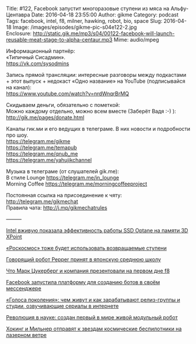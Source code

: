 Title: #122, Facebook запустит многоразовые ступени из мяса на Альфу-Центавра
Date: 2016-04-18 23:55:00
Author: gikme
Category: podcast
Tags: facebook, intel, f8, milner, hawking, robot, bio, space
Slug: 2016-04-18
Image: /images/episodes/gikme-pic-s04e122-2.jpg  
Enclosure: http://static.gik.me/mp3/s04/00122-facebook-will-launch-reusable-meat-stage-to-alpha-centaur.mp3
Mime: audio/mpeg


Информационный партнёр:  
«Типичный Сисадмин».  
<https://vk.com/sysodmins>

Запись прямой трансляции: интересные разговоры между подкастами + этот выпуск + недокаст «Одно название» на YouTube (подписывайся на канал):  
<https://www.youtube.com/watch?v=nrdWnqrBrMQ>

Скидываем деньги, обязательно с пометкой:  
Можно каждому отдельно, можно всем вместе (Заберёт Вадя :-) ):  
<http://gik.me/pages/donate.html>

Каналы гик.ми и его ведущих в телеграме. В них новости и подробности про шоу.  
<https://telegram.me/gikme>  
<https://telegram.me/temapub>  
<https://telegram.me/qnub_me>  
<https://telegram.me/yahujikchannel>

Музыка в телеграме (от слушателей gik.me):  
В стиле Lounge <https://telegram.me/in_lounge>  
Morning Coffee <https://telegram.me/morningcoffeeproject>

Постоянная ссылка на присоединение к чяту: <http://telegram.me/gikmechat>  
Правила чата: <http://j.mp/gikmechatrules>

———

[Intel вживую показала эффективность работы SSD Optane на памяти 3D XPoint](http://www.3dnews.ru/931525/?feed)

[«Роскосмос» тоже будет использовать возвращаемые ступени](https://geektimes.ru/post/274190/)

[Говорящий робот Pepper принят в японскую среднюю школу](https://lenta.ru/news/2016/04/13/pepper/)

[Что Марк Цукерберг и компания презентовали на первом дне f8](https://megamozg.ru/post/25512/)

[Facebook запустила платформу для созданию ботов в своём мессенджере](https://vc.ru/n/fb-messenger-bots)

[«Голоса поколения»: чем живут и как зарабатывают релиз-группы и студии, озвучивающие сериалы в интернете](http://knife.media/russian-voicework/)

[Революция в науке: создан первый в мире живой модульный робот](https://hi-tech.mail.ru/news/oscar-the-modular-body/)

[Хокинг и Мильнер отправят к звездам космические беспилотники на лазерном ветре](https://nplus1.ru/news/2016/04/12/hawking-secret)
